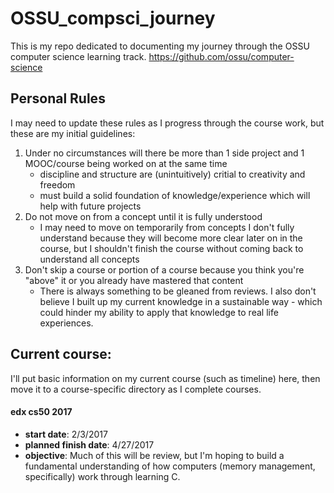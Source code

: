 # OSSU_compsci_journey
This is my repo dedicated to documenting my journey through the OSSU computer science learning track. https://github.com/ossu/computer-science 


## Personal Rules

I may need to update these rules as I progress through the course work, but these are my initial guidelines:

1. Under no circumstances will there be more than 1 side project and 1 MOOC/course being worked on at the same time 
	* discipline and structure are (unintuitively) critial to creativity and freedom
	* must build a solid foundation of knowledge/experience which will help with future projects
2. Do not move on from a concept until it is fully understood
	* I may need to move on temporarily from concepts I don't fully understand because they will become more clear later on in the course, but I shouldn't finish the course without coming back to understand all concepts
3. Don't skip a course or portion of a course because you think you're "above" it or you already have mastered that content
	* There is always something to be gleaned from reviews. I also don't believe I built up my current knowledge in a sustainable way - which could hinder my ability to apply that knowledge to real life experiences.

	
## Current course:

I'll put basic information on my current course (such as timeline) here, then move it to a course-specific directory as I complete courses.

#### edx cs50 2017

* **start date**: 2/3/2017
* **planned finish date**: 4/27/2017
* **objective**: Much of this will be review, but I'm hoping to build a fundamental understanding of how computers (memory management, specifically) work through learning C. 